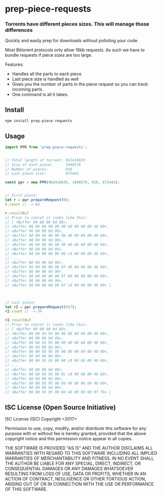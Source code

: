 # prep-piece-requests

### Torrents have different pieces sizes. This will manage those differences

Quickly and easily prep for downloads without polluting your code.

Most Bittorent protocols only allow 16kb requests. As such we have to bundle requests if piece sizes are too large.

Features:
* Handles all the parts to each piece
* Last piece size is handled as well
* Gives you the number of parts in the piece request so you can track incoming parts.
* One command is all it takes.

## Install

``` typescript
npm install prep-piece-requests
```

## Usage
``` typescript
import PPR from 'prep-piece-requests';


// Total length of torrent: 962416635
// Size of each piece:      1048576
// Number of pieces:        918
// Last piece size:         872443

const ppr = new PPR(962416635, 1048576, 918, 872443);


// First piece:
let r = ppr.prepareRequest(0);
r.count // -> 64

r.resultBuf
// Prior to concat it looks like this:
// [ <Buffer 00 00 00 0d 06>,
// <Buffer 00 00 00 00 00 00 00 00 00 00 40 00>,
// <Buffer 00 00 00 0d 06>,
// <Buffer 00 00 00 00 00 00 40 00 00 00 40 00>,
// <Buffer 00 00 00 0d 06>,
// <Buffer 00 00 00 00 00 00 80 00 00 00 40 00>,
// <Buffer 00 00 00 0d 06>,
// <Buffer 00 00 00 00 00 00 c0 00 00 00 40 00>,
//  ...
// <Buffer 00 00 00 0d 06>,
// <Buffer 00 00 00 00 00 0f 40 00 00 00 40 00>,
// <Buffer 00 00 00 0d 06>,
// <Buffer 00 00 00 00 00 0f 80 00 00 00 40 00>,
// <Buffer 00 00 00 0d 06>,
// <Buffer 00 00 00 00 00 0f c0 00 00 00 40 00> ]



// Last piece:
let r2 = ppr.prepareRequest(917);
r2.count // -> 54

r2.resultBuf
// Prior to concat it looks like this:
// [ <Buffer 00 00 00 0d 06>,
// <Buffer 00 00 03 95 00 00 00 00 00 00 40 00>,
// <Buffer 00 00 00 0d 06>,
// <Buffer 00 00 03 95 00 00 40 00 00 00 40 00>,
// <Buffer 00 00 00 0d 06>,
// <Buffer 00 00 03 95 00 00 80 00 00 00 40 00>,
// <Buffer 00 00 00 0d 06>,
// <Buffer 00 00 03 95 00 00 c0 00 00 00 40 00>,
// ...
// <Buffer 00 00 00 0d 06>,
// <Buffer 00 00 03 95 00 0c c0 00 00 00 40 00>,
// <Buffer 00 00 00 0d 06>,
// <Buffer 00 00 03 95 00 0d 00 00 00 00 40 00>,
// <Buffer 00 00 00 0d 06>,
// <Buffer 00 00 03 95 00 0d 40 00 00 00 0f fb> ]

```

## ISC License (Open Source Initiative)

ISC License (ISC)
Copyright <2017> <Craig OConnor>

Permission to use, copy, modify, and/or distribute this software for any purpose with or without fee is hereby granted, provided that the above copyright notice and this permission notice appear in all copies.

THE SOFTWARE IS PROVIDED "AS IS" AND THE AUTHOR DISCLAIMS ALL WARRANTIES WITH REGARD TO THIS SOFTWARE INCLUDING ALL IMPLIED WARRANTIES OF MERCHANTABILITY AND FITNESS. IN NO EVENT SHALL THE AUTHOR BE LIABLE FOR ANY SPECIAL, DIRECT, INDIRECT, OR CONSEQUENTIAL DAMAGES OR ANY DAMAGES WHATSOEVER RESULTING FROM LOSS OF USE, DATA OR PROFITS, WHETHER IN AN ACTION OF CONTRACT, NEGLIGENCE OR OTHER TORTIOUS ACTION, ARISING OUT OF OR IN CONNECTION WITH THE USE OR PERFORMANCE OF THIS SOFTWARE.
